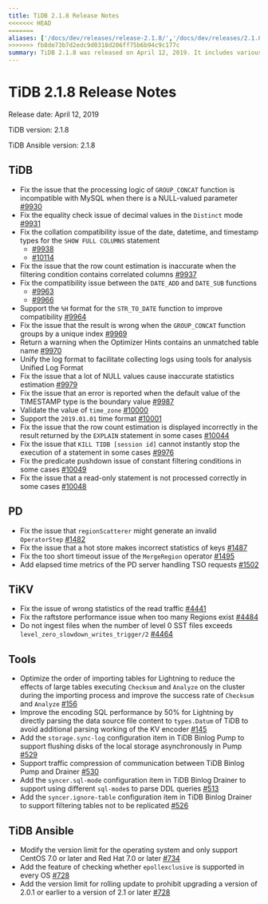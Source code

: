 ```yaml
---
title: TiDB 2.1.8 Release Notes
<<<<<<< HEAD
=======
aliases: ['/docs/dev/releases/release-2.1.8/','/docs/dev/releases/2.1.8/']
>>>>>>> fb8de73b7d2edc9d0318d206ff75b6b94c9c177c
summary: TiDB 2.1.8 was released on April 12, 2019. It includes various bug fixes and improvements for TiDB, PD, TiKV, Tools, and TiDB Ansible. Some notable fixes include compatibility issues with MySQL, inaccurate statistics estimation, and performance improvements. The release also adds new configuration items and features for TiDB Binlog Pump and Drainer. Additionally, TiDB Ansible now has version limits for the operating system and rolling updates.
---
```


# TiDB 2.1.8 Release Notes

Release date: April 12, 2019

TiDB version: 2.1.8

TiDB Ansible version: 2.1.8

## TiDB

- Fix the issue that the processing logic of `GROUP_CONCAT` function is incompatible with MySQL when there is a NULL-valued parameter [#9930](https://github.com/pingcap/tidb/pull/9930)
- Fix the equality check issue of decimal values in the `Distinct` mode [#9931](https://github.com/pingcap/tidb/pull/9931)
- Fix the collation compatibility issue of the date, datetime, and timestamp types for the `SHOW FULL COLUMNS` statement
    - [#9938](https://github.com/pingcap/tidb/pull/9938)
    - [#10114](https://github.com/pingcap/tidb/pull/10114)
- Fix the issue that the row count estimation is inaccurate when the filtering condition contains correlated columns [#9937](https://github.com/pingcap/tidb/pull/9937)
- Fix the compatibility issue between the `DATE_ADD` and `DATE_SUB` functions
    - [#9963](https://github.com/pingcap/tidb/pull/9963)
    - [#9966](https://github.com/pingcap/tidb/pull/9966)
- Support the `%H` format for the `STR_TO_DATE` function to improve compatibility [#9964](https://github.com/pingcap/tidb/pull/9964)
- Fix the issue that the result is wrong when the `GROUP_CONCAT` function groups by a unique index [#9969](https://github.com/pingcap/tidb/pull/9969)
- Return a warning when the Optimizer Hints contains an unmatched table name [#9970](https://github.com/pingcap/tidb/pull/9970)
- Unify the log format to facilitate collecting logs using tools for analysis Unified Log Format
- Fix the issue that a lot of NULL values cause inaccurate statistics estimation [#9979](https://github.com/pingcap/tidb/pull/9979)
- Fix the issue that an error is reported when the default value of the TIMESTAMP type is the boundary value [#9987](https://github.com/pingcap/tidb/pull/9987)
- Validate the value of `time_zone` [#10000](https://github.com/pingcap/tidb/pull/10000)
- Support the `2019.01.01` time format [#10001](https://github.com/pingcap/tidb/pull/10001)
- Fix the issue that the row count estimation is displayed incorrectly in the result returned by the `EXPLAIN` statement in some cases [#10044](https://github.com/pingcap/tidb/pull/10044)
- Fix the issue that `KILL TIDB [session id]` cannot instantly stop the execution of a statement in some cases [#9976](https://github.com/pingcap/tidb/pull/9976)
- Fix the predicate pushdown issue of constant filtering conditions in some cases [#10049](https://github.com/pingcap/tidb/pull/10049)
- Fix the issue that a read-only statement is not processed correctly in some cases [#10048](https://github.com/pingcap/tidb/pull/10048)

## PD

- Fix the issue that `regionScatterer` might generate an invalid `OperatorStep` [#1482](https://github.com/pingcap/pd/pull/1482)
- Fix the issue that a hot store makes incorrect statistics of keys [#1487](https://github.com/pingcap/pd/pull/1487)
- Fix the too short timeout issue of the `MergeRegion` operator [#1495](https://github.com/pingcap/pd/pull/1495)
- Add elapsed time metrics of the PD server handling TSO requests [#1502](https://github.com/pingcap/pd/pull/1502)

## TiKV

- Fix the issue of wrong statistics of the read traffic [#4441](https://github.com/tikv/tikv/pull/4441)
- Fix the raftstore performance issue when too many Regions exist [#4484](https://github.com/tikv/tikv/pull/4484)
- Do not ingest files when the number of level 0 SST files exceeds `level_zero_slowdown_writes_trigger/2` [#4464](https://github.com/tikv/tikv/pull/4464)

## Tools

- Optimize the order of importing tables for Lightning to reduce the effects of large tables executing `Checksum` and `Analyze` on the cluster during the importing process and improve the success rate of `Checksum` and `Analyze` [#156](https://github.com/pingcap/tidb-lightning/pull/156)
- Improve the encoding SQL performance by 50% for Lightning by directly parsing the data source file content to `types.Datum` of TiDB to avoid additional parsing working of the KV encoder [#145](https://github.com/pingcap/tidb-lightning/pull/145)
- Add the `storage.sync-log` configuration item in TiDB Binlog Pump to support flushing disks of the local storage asynchronously in Pump [#529](https://github.com/pingcap/tidb-binlog/pull/529)
- Support traffic compression of communication between TiDB Binlog Pump and Drainer [#530](https://github.com/pingcap/tidb-binlog/pull/530)
- Add the `syncer.sql-mode` configuration item in TiDB Binlog Drainer to support using different `sql-mode`s to parse DDL queries [#513](https://github.com/pingcap/tidb-binlog/pull/513)
- Add the `syncer.ignore-table` configuration item in TiDB Binlog Drainer to support filtering tables not to be replicated [#526](https://github.com/pingcap/tidb-binlog/pull/526)

## TiDB Ansible

- Modify the version limit for the operating system and only support CentOS 7.0 or later and Red Hat 7.0 or later [#734](https://github.com/pingcap/tidb-ansible/pull/734)
- Add the feature of checking whether `epollexclusive` is supported in every OS [#728](https://github.com/pingcap/tidb-ansible/pull/728)
- Add the version limit for rolling update to prohibit upgrading a version of 2.0.1 or earlier to a version of 2.1 or later [#728](https://github.com/pingcap/tidb-ansible/pull/728)
